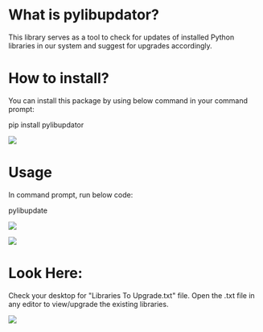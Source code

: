 # What is pylibupdator?

This library serves as a tool to check for updates of installed Python libraries in our system 
and suggest for upgrades accordingly.


# How to install?

You can install this package by using below command in your command prompt:

pip install pylibupdator

![](src/Image2.png)


# Usage

In command prompt, run below code:

pylibupdate


![](src/Image1.png)

![](src/Image3.png)


# Look Here:

Check your desktop for "Libraries To Upgrade.txt" file. Open the .txt file in any editor to view/upgrade 
the existing libraries.

![](src/Image4.png)


